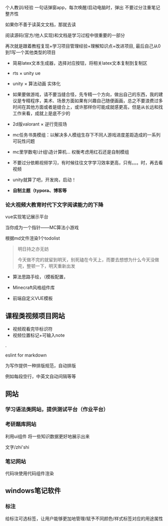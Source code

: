 个人教训/经验 一句话弹窗app，每次唤醒/启动电脑时，弹出
不要过分注重笔记整齐性

如果你不善于读英文文档，那就去读

阅读源码(官方/他人实现)和文档是学习过程中很重要的一部分

再次就是跟着教程复现+学习项目管理经验+理解知识点+改进项目, 最后自己从0到1写一个其他类型的项目

- 简易latex文本生成器，选择对应按钮，将相关latex文本复制到复制区
- rts × unity ue
- unity × 算法动画 实体化
- 如果要做游戏，请不要当缝合怪，先专精一个方向，做出自己的东西，我的建议是专精程序，美术、场景方面如果有兴趣自己随便画画，总之不要浪费过多时间在其他方面或者是缝合上，或许那样你可能成就感更高，但是从长远和找工作来看，成就上是底不少的
- 2d版valorant × 逆行竞技场
- mc任务书类模组：以解决多人模组生存下不同人游戏进度差距造成的一系列可玩性问题
- mc里学数电\计组\造计算机\... 权衡考虑用红石还是自制模组

- 不要过分依赖视频学习，有时候往往文字学习效率更高，只有。。。时，再去看视频

- unity就算了吧，开发岗，启动！

- **自制主题（typora、博客等**

### 论大视频大教育时代下文字阅读能力的下降

vue实现笔记展示平台



当你成为一个指针——MC算法小游戏



根据md文件渲染1个todolist

> 明日持之亦无妨
>
> 今天做不完的就留到明天，别死磕在今天上，而要去想想为什么今天没做完，整顿一下，明天重新出发



- 算法思路手绘，（模板配置，



- Minecraft风格组件库
- 前端自定义VUE模板



## 课程类视频项目网站

- 视频观看完毕标识符
- 视频位置标记+可输入note

.





eslint for markdown

为写作提供一种排版规范，自动排版

例如每段空行，中英文自动间隔等等



## 网站

### 学习语法类网站，提供测试平台（作业平台）

### 考研题库网站

利用ui组件 将一些知识数据更好地展示出来

文字/zhi'shi

### 笔记网站

代码块使用代码组件渲染



## windows笔记软件

### 标注

给标注可选标签，让用户能够更加地管理/赋予不同颜色/样式标签对应的用途属性
